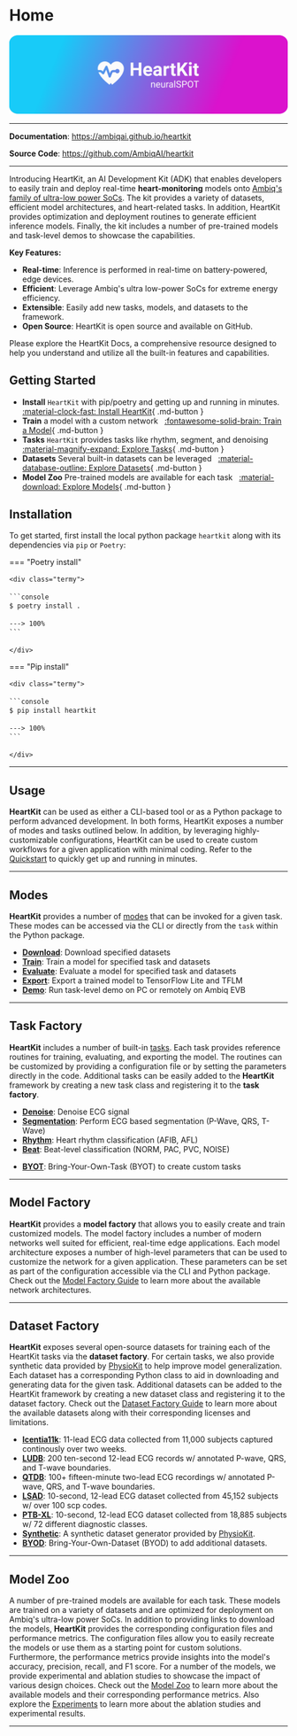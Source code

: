 # Home

<p align="center">
  <a href="https://github.com/AmbiqAI/heartkit"><img src="./assets/heartkit-banner.png" alt="HeartKit"></a>
</p>

---

**Documentation**: <a href="https://ambiqai.github.io/heartkit" target="_blank">https://ambiqai.github.io/heartkit</a>

**Source Code**: <a href="https://github.com/AmbiqAI/heartkit" target="_blank">https://github.com/AmbiqAI/heartkit</a>

---

Introducing HeartKit, an AI Development Kit (ADK) that enables developers to easily train and deploy real-time __heart-monitoring__ models onto [Ambiq's family of ultra-low power SoCs](https://ambiq.com/soc/). The kit provides a variety of datasets, efficient model architectures, and heart-related tasks. In addition, HeartKit provides optimization and deployment routines to generate efficient inference models. Finally, the kit includes a number of pre-trained models and task-level demos to showcase the capabilities.

**Key Features:**

* **Real-time**: Inference is performed in real-time on battery-powered, edge devices.
* **Efficient**: Leverage Ambiq's ultra low-power SoCs for extreme energy efficiency.
* **Extensible**: Easily add new tasks, models, and datasets to the framework.
* **Open Source**: HeartKit is open source and available on GitHub.

Please explore the HeartKit Docs, a comprehensive resource designed to help you understand and utilize all the built-in features and capabilities.

## <span class="sk-h2-span">Getting Started</span>

- **Install** `HeartKit` with pip/poetry and getting up and running in minutes. &nbsp; [:material-clock-fast: Install HeartKit](./quickstart.md/#install){ .md-button }
- **Train** a model with a custom network &nbsp; [:fontawesome-solid-brain: Train a Model](modes/train.md){ .md-button }
- **Tasks** `HeartKit` provides tasks like rhythm, segment, and denoising &nbsp; [:material-magnify-expand: Explore Tasks](tasks/index.md){ .md-button }
- **Datasets** Several built-in datasets can be leveraged &nbsp; [:material-database-outline: Explore Datasets](./datasets/index.md){ .md-button }
- **Model Zoo** Pre-trained models are available for each task &nbsp; [:material-download: Explore Models](./zoo/index.md){ .md-button }

## <span class="sk-h2-span">Installation</span>

To get started, first install the local python package `heartkit` along with its dependencies via `pip` or `Poetry`:

=== "Poetry install"

    <div class="termy">

    ```console
    $ poetry install .

    ---> 100%
    ```

    </div>

=== "Pip install"

    <div class="termy">

    ```console
    $ pip install heartkit

    ---> 100%
    ```

    </div>

---

## <span class="sk-h2-span">Usage</span>

__HeartKit__ can be used as either a CLI-based tool or as a Python package to perform advanced development. In both forms, HeartKit exposes a number of modes and tasks outlined below. In addition, by leveraging highly-customizable configurations, HeartKit can be used to create custom workflows for a given application with minimal coding. Refer to the [Quickstart](./quickstart.md) to quickly get up and running in minutes.

---

## <span class="sk-h2-span">Modes</span>

__HeartKit__ provides a number of [modes](./modes/index.md) that can be invoked for a given task. These modes can be accessed via the CLI or directly from the `task` within the Python package.

- **[Download](./modes/download.md)**: Download specified datasets
- **[Train](./modes/train.md)**: Train a model for specified task and datasets
- **[Evaluate](./modes/evaluate.md)**: Evaluate a model for specified task and datasets
- **[Export](./modes/export.md)**: Export a trained model to TensorFlow Lite and TFLM
- **[Demo](./modes/demo.md)**: Run task-level demo on PC or remotely on Ambiq EVB

---

## <span class="sk-h2-span">Task Factory</span>

__HeartKit__ includes a number of built-in [tasks](./tasks/index.md). Each task provides reference routines for training, evaluating, and exporting the model. The routines can be customized by providing a configuration file or by setting the parameters directly in the code. Additional tasks can be easily added to the __HeartKit__ framework by creating a new task class and registering it to the __task factory__.

- **[Denoise](./tasks/denoise.md)**: Denoise ECG signal
- **[Segmentation](./tasks/segmentation.md)**: Perform ECG based segmentation (P-Wave, QRS, T-Wave)
- **[Rhythm](./tasks/rhythm.md)**: Heart rhythm classification (AFIB, AFL)
- **[Beat](./tasks/beat.md)**: Beat-level classification (NORM, PAC, PVC, NOISE)
<!-- - **[Diagnostic](./tasks/diagnostics.md)**: Diagnostic classification (MI, STTC, LVH) -->
- **[BYOT](./tasks/byot.md)**: Bring-Your-Own-Task (BYOT) to create custom tasks

---

## <span class="sk-h2-span">Model Factory</span>

__HeartKit__ provides a __model factory__ that allows you to easily create and train customized models. The model factory includes a number of modern networks well suited for efficient, real-time edge applications. Each model architecture exposes a number of high-level parameters that can be used to customize the network for a given application. These parameters can be set as part of the configuration accessible via the CLI and Python package. Check out the [Model Factory Guide](./models/index.md) to learn more about the available network architectures.

---

## <span class="sk-h2-span">Dataset Factory</span>

__HeartKit__ exposes several open-source datasets for training each of the HeartKit tasks via the __dataset factory__. For certain tasks, we also provide synthetic data provided by [PhysioKit](https://ambiqai.github.io/physiokit) to help improve model generalization. Each dataset has a corresponding Python class to aid in downloading and generating data for the given task. Additional datasets can be added to the HeartKit framework by creating a new dataset class and registering it to the dataset factory. Check out the [Dataset Factory Guide](./datasets/index.md) to learn more about the available datasets along with their corresponding licenses and limitations.


* **[Icentia11k](./datasets/icentia11k.md)**: 11-lead ECG data collected from 11,000 subjects captured continously over two weeks.
* **[LUDB](./datasets/ludb.md)**: 200 ten-second 12-lead ECG records w/ annotated P-wave, QRS, and T-wave boundaries.
* **[QTDB](./datasets/qtdb.md)**: 100+ fifteen-minute two-lead ECG recordings w/ annotated P-wave, QRS, and T-wave boundaries.
* **[LSAD](./datasets/lsad.md)**: 10-second, 12-lead ECG dataset collected from 45,152 subjects w/ over 100 scp codes.
* **[PTB-XL](./datasets/ptbxl.md)**: 10-second, 12-lead ECG dataset collected from 18,885 subjects w/ 72 different diagnostic classes.
* **[Synthetic](./datasets/synthetic.md)**: A synthetic dataset generator provided by [PhysioKit](https://ambiqai.github.io/physiokit).
* **[BYOD](./datasets/byod.md)**: Bring-Your-Own-Dataset (BYOD) to add additional datasets.

---

## <span class="sk-h2-span">Model Zoo</span>

A number of pre-trained models are available for each task. These models are trained on a variety of datasets and are optimized for deployment on Ambiq's ultra-low power SoCs. In addition to providing links to download the models, __HeartKit__ provides the corresponding configuration files and performance metrics. The configuration files allow you to easily recreate the models or use them as a starting point for custom solutions. Furthermore, the performance metrics provide insights into the model's accuracy, precision, recall, and F1 score. For a number of the models, we provide experimental and ablation studies to showcase the impact of various design choices. Check out the [Model Zoo](./zoo/index.md) to learn more about the available models and their corresponding performance metrics. Also explore the [Experiments](./experiments/index.md) to learn more about the ablation studies and experimental results.

---

